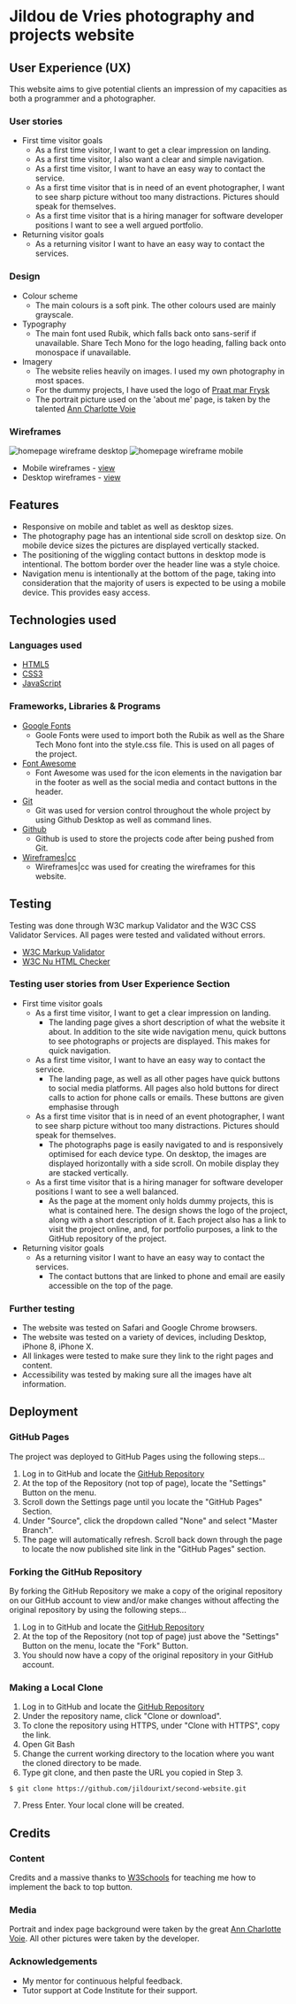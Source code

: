 # Jildou de Vries photography and projects website

## User Experience (UX)
This website aims to give potential clients an impression of my capacities as both a programmer and a photographer.

### User stories
* First time visitor goals
	* As a first time visitor, I want to get a clear impression on landing. 
	* As a first time visitor, I also want a clear and simple navigation.
	* As a first time visitor, I want to have an easy way to contact the service.
	* As a first time visitor that is in need of an event photographer, I want to see sharp picture without too many distractions. Pictures should speak for themselves.
	* As a first time visitor that is a hiring manager for software developer positions I want to see a well argued portfolio.
* Returning visitor goals
	* As a returning visitor I want to have an easy way to contact the services.

### Design
* Colour scheme
	* The main colours is a soft pink. The other colours used are mainly grayscale.
* Typography
	* The main font used Rubik, which falls back onto sans-serif if unavailable. Share Tech Mono for the logo heading, falling back onto monospace if unavailable.
* Imagery
	* The website relies heavily on images. I used my own photography in most spaces. 
	* For the dummy projects, I have used the logo of [Praat mar Frysk](https://www.praatmarfrysk.nl/wp-content/themes/vanilla/framework/images/pmf-noimage.jpg)
	* The portrait picture used on the 'about me' page, is taken by the talented [Ann Charlotte Voie](http://anncharlottevoie.com)

### Wireframes
![homepage wireframe desktop](assets/wireframes/desktop/wireframe_landing_desktop.png) ![homepage wireframe mobile](assets/wireframes/mobile/wireframe_landing_mobile.png)

* Mobile wireframes - [view](https://github.com/jildourixt/second-website/tree/master/assets/wireframes/mobile)
* Desktop wireframes - [view](https://github.com/jildourixt/second-website/tree/master/assets/wireframes/desktop)

## Features
* Responsive on mobile and tablet as well as desktop sizes.
* The photography page has an intentional side scroll on desktop size. On mobile device sizes the pictures are displayed vertically stacked.
* The positioning of the wiggling contact buttons in desktop mode is intentional. The bottom border over the header line was a style choice. 
* Navigation menu is intentionally at the bottom of the page, taking into consideration that the majority of users is expected to be using a mobile device. This provides easy access.

## Technologies used

### Languages used
* [HTML5](https://en.wikipedia.org/wiki/HTML5)
* [CSS3](https://en.wikipedia.org/wiki/Cascading_Style_Sheets)
* [JavaScript](https://en.wikipedia.org/wiki/JavaScript)

### Frameworks, Libraries & Programs 
* [Google Fonts](https://fonts.google.com/)
	* Goole Fonts were used to import both the Rubik as well as the Share Tech Mono font into the style.css file. This is used on all pages of the project.
* [Font Awesome](https://fontawesome.com/)
	* Font Awesome was used for the icon elements in the navigation bar in the footer as well as the social media and contact buttons in the header.
* [Git](https://git-scm.com/)
	* Git was used for version control throughout the whole project by using Github Desktop as well as command lines. 
* [Github](https://github.com/)
	* Github is used to store the projects code after being pushed from Git.
* [Wireframes|cc](https://wireframe.cc)
	* Wireframes|cc was used for creating the wireframes for this website.

## Testing

Testing was done through W3C markup Validator and the W3C CSS Validator Services. All pages were tested and validated without errors. 

* [W3C Markup Validator](https://jigsaw.w3.org/css-validator/#validate_by_input)
* [W3C Nu HTML Checker](https://validator.w3.org/nu/#textarea)

### Testing user stories from User Experience Section
* First time visitor goals
	* As a first time visitor, I want to get a clear impression on landing.
		* The landing page gives a short description of what the website it about. In addition to the site wide navigation menu, quick buttons to see photographs or projects are displayed. This makes for quick navigation.
	* As a first time visitor, I want to have an easy way to contact the service.
		* The landing page, as well as all other pages have quick buttons to social media platforms. All pages also hold buttons for direct calls to action for phone calls or emails. These buttons are given emphasise through 
	* As a first time visitor that is in need of an event photographer, I want to see sharp picture without too many distractions. Pictures should speak for themselves.
		* The photographs page is easily navigated to and is responsively optimised for each device type. On desktop, the images are displayed horizontally with a side scroll. On mobile display they are stacked vertically.
	* As a first time visitor that is a hiring manager for software developer positions I want to see a well balanced.
		* As the page at the moment only holds dummy projects, this is what is contained here. The design shows the logo of the project, along with a short description of it. Each project also has a link to visit the project online, and, for portfolio purposes, a link to the GitHub repository of the project.
* Returning visitor goals
	* As a returning visitor I want to have an easy way to contact the services.
		* The contact buttons that are linked to phone and email are easily accessible on the top of the page.

### Further testing
* The website was tested on Safari and Google Chrome browsers.
* The website was tested on a variety of devices, including Desktop, iPhone 8, iPhone X.
* All linkages were tested to make sure they link to the right pages and content.
* Accessibility was tested by making sure all the images have alt information.

## Deployment
### GitHub Pages

The project was deployed to GitHub Pages using the following steps...
1. Log in to GitHub and locate the [GitHub Repository](https://github.com/jildourixt/second-website.git)
2. At the top of the Repository (not top of page), locate the "Settings" Button on the menu.
4. Scroll down the Settings page until you locate the "GitHub Pages" Section.
5. Under "Source", click the dropdown called "None" and select "Master Branch".
6. The page will automatically refresh.
Scroll back down through the page to locate the now published site link in the "GitHub Pages" section.

### Forking the GitHub Repository

By forking the GitHub Repository we make a copy of the original repository on our GitHub account to view and/or make changes without affecting the original repository by using the following steps...

1. Log in to GitHub and locate the [GitHub Repository](https://github.com/jildourixt/second-website.git)
2. At the top of the Repository (not top of page) just above the "Settings" Button on the menu, locate the "Fork" Button.
3. You should now have a copy of the original repository in your GitHub account.

### Making a Local Clone

1. Log in to GitHub and locate the [GitHub Repository](https://github.com/jildourixt/second-website.git)
2. Under the repository name, click "Clone or download".
3. To clone the repository using HTTPS, under "Clone with HTTPS", copy the link.
4. Open Git Bash
5. Change the current working directory to the location where you want the cloned directory to be made.
6. Type git clone, and then paste the URL you copied in Step 3.
``` 
$ git clone https://github.com/jildourixt/second-website.git
```
7. Press Enter. Your local clone will be created.

## Credits
### Content
Credits and a massive thanks to [W3Schools](https://www.w3schools.com/howto/howto_js_scroll_to_top.asp) for teaching me how to implement the back to top button.
### Media
Portrait and index page background were taken by the great [Ann Charlotte Voie](www.anncharlottevoie.com
). All other pictures were taken by the developer.
### Acknowledgements
* My mentor for continuous helpful feedback. 
* Tutor support at Code Institute for their support.